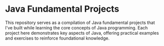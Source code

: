# Java Fundamental Projects
This repository serves as a compilation of Java fundamental projects that I've built while learning the core concepts of Java programming. Each project here demonstrates key aspects of Java, offering practical examples and exercises to reinforce foundational knowledge.
